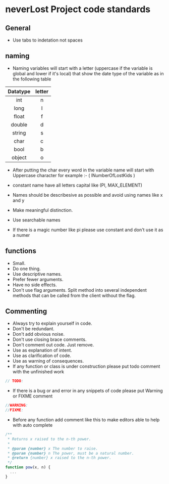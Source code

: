 # neverLost Project code standards
## General

* Use tabs to indetation not spaces 

## naming

* Naming variables will start with a letter (uppercase if the variable is global and lower if it's local) that show the date type of the
variable as in the following table

| Datatype | letter |
| :------: | :----: |
|   int    |   n    |
|   long   |   l    |
|  float   |   f    |
|  double  |   d    |
|  string  |   s    |
|   char   |   c    |
|   bool   |   b    |
|  object  |   o    |

* After putting the char every word in the variable name will start with Uppercase 
character for example :- ( lNumberOfLostKids )

* constant name have all letters capital like (PI, MAX_ELEMENT)

* Names should be describesive as possible and avoid using names like x and y

* Make meaningful distinction.

* Use searchable names

* If there is a magic number like pi please use constant and don't use it as a numer

## functions

* Small.
* Do one thing.
* Use descriptive names.
* Prefer fewer arguments.
* Have no side effects.
* Don't use flag arguments. Split method into several independent methods that can be called from the client without the flag.

## Commenting

* Always try to explain yourself in code.
* Don't be redundant.
* Don't add obvious noise.
* Don't use closing brace comments.
* Don't comment out code. Just remove.
* Use as explanation of intent.
* Use as clarification of code.
* Use as warning of consequences.
* If any function or class is under construction please put todo comment with the unfinished work

```c++
// TODO: 
```

* If there is a bug or and error in any snippets of code please put Warning or FIXME comment 

```c++
//WARNING:
//FIXME:
```
* Before any function add comment like this to make editors able to help with auto complete 
```javascript
/**
 * Returns x raised to the n-th power.
 *
 * @param {number} x The number to raise.
 * @param {number} n The power, must be a natural number.
 * @return {number} x raised to the n-th power.
 */
function pow(x, n) {
  ...
}
```
